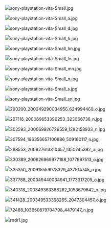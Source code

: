 
![](./PSvita/sony-playstation-vita-Small.jpg)sony-playstation-vita-Small.jpg

![](./PSvita/sony-playstation-vita-Small_a.jpg)sony-playstation-vita-Small_a.jpg

![](./PSvita/sony-playstation-vita-Small_d.jpg)sony-playstation-vita-Small_d.jpg

![](./PSvita/sony-playstation-vita-Small_h.jpg)sony-playstation-vita-Small_h.jpg

![](./PSvita/sony-playstation-vita-Small_hn.jpg)sony-playstation-vita-Small_hn.jpg

![](./PSvita/sony-playstation-vita-Small_ln.jpg)sony-playstation-vita-Small_ln.jpg

![](./PSvita/sony-playstation-vita-Small_mn.jpg)sony-playstation-vita-Small_mn.jpg

![](./PSvita/sony-playstation-vita-Small_n.jpg)sony-playstation-vita-Small_n.jpg

![](./PSvita/sony-playstation-vita-Small_s.jpg)sony-playstation-vita-Small_s.jpg

![](./PSvita/sony-playstation-vita-Small_sn.jpg)sony-playstation-vita-Small_sn.jpg

![](./290200_200349290034956_624994460_o.jpg)290200_200349290034956_624994460_o.jpg

![](./297116_200069653396253_323066736_n.jpg)297116_200069653396253_323066736_n.jpg

![](./302593_200069926729559_1282158933_n.jpg)302593_200069926729559_1282158933_n.jpg

![](./307594_196356657100886_509160117_n.jpg)307594_196356657100886_509160117_n.jpg

![](./288553_200927613310457_1350745392_o.jpg)288553_200927613310457_1350745392_o.jpg

![](./330389_200926969977188_1077697513_o.jpg)330389_200926969977188_1077697513_o.jpg

![](./335350_200915559978329_437514745_o.jpg)335350_200915559978329_437514745_o.jpg

![](./337788_200349440034941_1773317205_o.jpg)337788_200349440034941_1773317205_o.jpg

![](./340318_200349363368282_1053679642_o.jpg)340318_200349363368282_1053679642_o.jpg

![](./341428_200349533368265_2047304457_o.jpg)341428_200349533368265_2047304457_o.jpg

![](./72488_103650879704798_4479147_n.jpg)72488_103650879704798_4479147_n.jpg

![](./rndr1.jpg)rndr1.jpg
